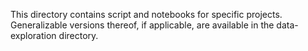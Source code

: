 This directory contains script and notebooks for specific projects. Generalizable versions thereof, if applicable, are available in the data-exploration directory.
